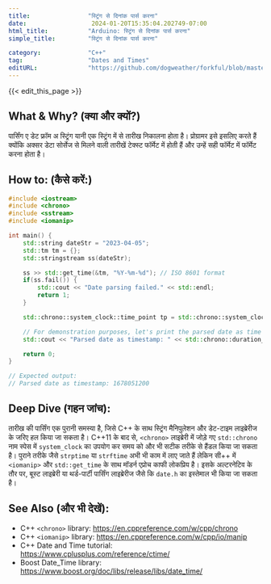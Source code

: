 ```yaml
---
title:                "स्ट्रिंग से दिनांक पार्स करना"
date:                  2024-01-20T15:35:04.202749-07:00
html_title:           "Arduino: स्ट्रिंग से दिनांक पार्स करना"
simple_title:         "स्ट्रिंग से दिनांक पार्स करना"

category:             "C++"
tag:                  "Dates and Times"
editURL:              "https://github.com/dogweather/forkful/blob/master/content/hi/cpp/parsing-a-date-from-a-string.md"
---
```


{{< edit_this_page >}}

## What & Why? (क्या और क्यों?)
पार्सिंग ए डेट फ्रॉम अ स्ट्रिंग यानी एक स्ट्रिंग में से तारीख निकालना होता है। प्रोग्रामर इसे इसलिए करते हैं क्योंकि अक्सर डेटा सोर्सेज से मिलने वाली तारीखें टेक्स्ट फॉर्मेट में होती हैं और उन्हें सही फॉर्मेट में फॉर्मेट करना होता है।

## How to: (कैसे करें:)
```C++
#include <iostream>
#include <chrono>
#include <sstream>
#include <iomanip>

int main() {
    std::string dateStr = "2023-04-05";
    std::tm tm = {};
    std::stringstream ss(dateStr);

    ss >> std::get_time(&tm, "%Y-%m-%d"); // ISO 8601 format
    if(ss.fail()) {
        std::cout << "Date parsing failed." << std::endl;
        return 1;
    }

    std::chrono::system_clock::time_point tp = std::chrono::system_clock::from_time_t(std::mktime(&tm));

    // For demonstration purposes, let's print the parsed date as time since epoch
    std::cout << "Parsed date as timestamp: " << std::chrono::duration_cast<std::chrono::seconds>(tp.time_since_epoch()).count() << std::endl;

    return 0;
}

// Expected output: 
// Parsed date as timestamp: 1678051200
```

## Deep Dive (गहन जांच):
तारीख की पार्सिंग एक पुरानी समस्या है, जिसे C++ के साथ स्ट्रिंग मैनिपुलेशन और डेट-टाइम लाइब्रेरीज के जरिए हल किया जा सकता है। C++11 के बाद से, `<chrono>` लाइब्रेरी में जोड़े गए `std::chrono` नाम स्पेस में `system_clock` का उपयोग कर समय को और भी सटीक तरीके से हैंडल किया जा सकता है। पुराने तरीके जैसे `strptime` या `strftime` अभी भी काम में लाए जाते हैं लेकिन सी++ में `<iomanip>` और `std::get_time` के साथ मॉडर्न एप्रोच काफी लोकप्रिय है। इसके अल्टरनेटिव के तौर पर, बूस्ट लाइब्रेरी या थर्ड-पार्टी पार्सिंग लाइब्रेरीज जैसे कि `date.h` का इस्तेमाल भी किया जा सकता है।

## See Also (और भी देखें):
- C++ `<chrono>` library: https://en.cppreference.com/w/cpp/chrono
- C++ `<iomanip>` library: https://en.cppreference.com/w/cpp/io/manip
- C++ Date and Time tutorial: https://www.cplusplus.com/reference/ctime/
- Boost Date_Time library: https://www.boost.org/doc/libs/release/libs/date_time/
